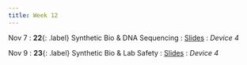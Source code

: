 ```yaml
---
title: Week 12
---
```


Nov 7
: **22**{: .label} Synthetic Bio & DNA Sequencing
  : [Slides](https://bcourses.berkeley.edu/courses/1526813/files/folder/Lectures?preview=87396700)
: _Device 4_

Nov 9
: **23**{: .label} Synthetic Bio & Lab Safety
  : [Slides](https://bcourses.berkeley.edu/courses/1526813/files/folder/Lectures?preview=87414157)
: _Device 4_
